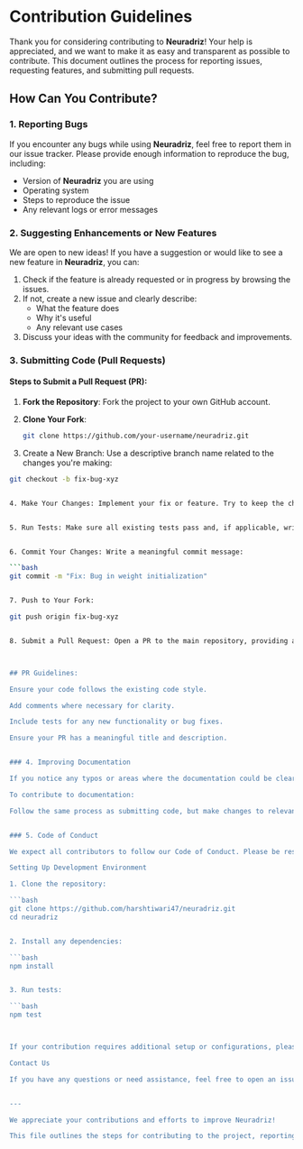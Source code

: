 # Contribution Guidelines

Thank you for considering contributing to **Neuradriz**! Your help is appreciated, and we want to make it as easy and transparent as possible to contribute. This document outlines the process for reporting issues, requesting features, and submitting pull requests.

## How Can You Contribute?

### 1. Reporting Bugs

If you encounter any bugs while using **Neuradriz**, feel free to report them in our issue tracker. Please provide enough information to reproduce the bug, including:

- Version of **Neuradriz** you are using
- Operating system
- Steps to reproduce the issue
- Any relevant logs or error messages

### 2. Suggesting Enhancements or New Features

We are open to new ideas! If you have a suggestion or would like to see a new feature in **Neuradriz**, you can:

1. Check if the feature is already requested or in progress by browsing the issues.
2. If not, create a new issue and clearly describe:
   - What the feature does
   - Why it's useful
   - Any relevant use cases
3. Discuss your ideas with the community for feedback and improvements.

### 3. Submitting Code (Pull Requests)

#### Steps to Submit a Pull Request (PR):

1. **Fork the Repository**: Fork the project to your own GitHub account.

2. **Clone Your Fork**:
   ```bash
   git clone https://github.com/your-username/neuradriz.git

3. Create a New Branch: Use a descriptive branch name related to the changes you're making:

  ```bash
git checkout -b fix-bug-xyz


4. Make Your Changes: Implement your fix or feature. Try to keep the changes small and focused.


5. Run Tests: Make sure all existing tests pass and, if applicable, write new tests to cover your changes.


6. Commit Your Changes: Write a meaningful commit message:

  ```bash
git commit -m "Fix: Bug in weight initialization"


7. Push to Your Fork:

git push origin fix-bug-xyz


8. Submit a Pull Request: Open a PR to the main repository, providing a clear explanation of the changes you've made. Include any relevant issues your PR closes (e.g., Closes #issue-number).



## PR Guidelines:

Ensure your code follows the existing code style.

Add comments where necessary for clarity.

Include tests for any new functionality or bug fixes.

Ensure your PR has a meaningful title and description.


### 4. Improving Documentation

If you notice any typos or areas where the documentation could be clearer, feel free to contribute. Documentation updates are just as important as code contributions.

To contribute to documentation:

Follow the same process as submitting code, but make changes to relevant .md files (e.g., README.md or CONTRIBUTION.md).


### 5. Code of Conduct

We expect all contributors to follow our Code of Conduct. Please be respectful, considerate, and professional when interacting with others in the project.

Setting Up Development Environment

1. Clone the repository:

  ```bash
git clone https://github.com/harshtiwari47/neuradriz.git
cd neuradriz


2. Install any dependencies:

  ```bash
npm install


3. Run tests:

  ```bash
npm test



If your contribution requires additional setup or configurations, please document these steps in the pull request.

Contact Us

If you have any questions or need assistance, feel free to open an issue or contact the repository maintainers.


---

We appreciate your contributions and efforts to improve Neuradriz!

This file outlines the steps for contributing to the project, reporting bugs, suggesting new features, and submitting pull requests while providing a clear structure to guide contributors.

